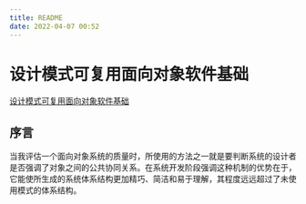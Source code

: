 ```yaml
---
title: README
date: 2022-04-07 00:52
---
```

# 设计模式可复用面向对象软件基础

[设计模式可复用面向对象软件基础]()

## 序言

当我评估一个面向对象系统的质量时，所使用的方法之一就是要判断系统的设计者是否强调了对象之间的公共协同关系。在系统开发阶段强调这种机制的优势在于，它能使所生成的系统体系结构更加精巧、简洁和易于理解，其程度远远超过了未使用模式的体系结构。
